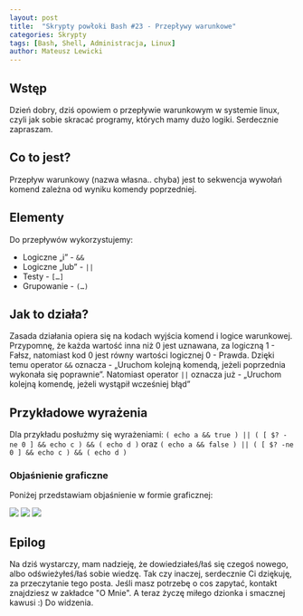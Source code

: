 ```yaml
---
layout: post
title:  "Skrypty powłoki Bash #23 - Przepływy warunkowe"
categories: Skrypty
tags: [Bash, Shell, Administracja, Linux]
author: Mateusz Lewicki
---
```

## Wstęp 
Dzień dobry, dziś opowiem o przepływie warunkowym w systemie linux, czyli jak sobie skracać programy, których mamy dużo logiki.
Serdecznie zapraszam.
## Co to jest?
Przepływ warunkowy (nazwa własna.. chyba) jest to sekwencja wywołań komend zależna od wyniku komendy poprzedniej.

## Elementy
Do przepływów wykorzystujemy:
* Logiczne „i” - `&&`
* Logiczne „lub” - `||`
* Testy - `[…]`
* Grupowanie - `(…)`

## Jak to działa?
Zasada działania opiera się na kodach wyjścia komend i logice warunkowej. Przypomnę, że każda wartość inna niż 0 jest uznawana, za logiczną 1 - Fałsz, natomiast kod 0 jest równy wartości logicznej 0 - Prawda. 
Dzięki temu operator `&&` oznacza - „Uruchom kolejną komendą, jeżeli poprzednia wykonała się poprawnie”.
Natomiast operator `||` oznacza już - „Uruchom kolejną komendę, jeżeli wystąpił wcześniej błąd”

## Przykładowe wyrażenia
Dla przykładu posłużmy się wyrażeniami:
`( echo a && true ) || ( [ $? -ne 0 ] && echo c ) && ( echo d )` 
oraz
`( echo a && false ) || ( [ $? -ne 0 ] && echo c ) && ( echo d )`

### Objaśnienie graficzne
Poniżej przedstawiam objaśnienie w formie graficznej:

![](https://mateuszlewicki.pl/assets/images/b23/b231.png)
![](https://mateuszlewicki.pl/assets/images/b23/b232.png)
![](https://mateuszlewicki.pl/assets/images/b23/b233.png)

## Epilog
Na dziś wystarczy, mam nadzieję, że dowiedziałeś/łaś się czegoś nowego, albo odświeżyłeś/łaś sobie wiedzę.
Tak czy inaczej, serdecznie Ci dziękuję, za przeczytanie tego posta.
Jeśli masz potrzebę o cos zapytać, kontakt znajdziesz w zakładce "O Mnie".
A teraz życzę miłego dzionka i smacznej kawusi :)
Do widzenia.
